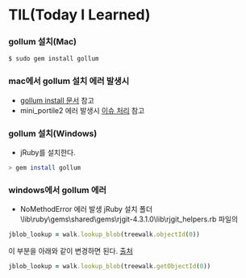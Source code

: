 # TIL(Today I Learned)

### gollum 설치(Mac)
```bash
$ sudo gem install gollum
```

### mac에서 gollum 설치 에러 발생시
- [gollum install 문서](https://github.com/gollum/gollum/wiki/Installation) 참고
- mini_portile2 에러 발생시 [이슈 처리](https://github.com/sparklemotion/nokogiri/issues/1483#issuecomment-224684394) 참고


### gollum 설치(Windows)
- jRuby를 설치한다.
```bash
> gem install gollum
```

### windows에서 gollum 에러
- NoMethodError 에러 발생
jRuby 설치 폴더\lib\ruby\gems\shared\gems\rjgit-4.3.1.0\lib\rjgit_helpers.rb 파일의
```ruby
jblob_lookup = walk.lookup_blob(treewalk.objectId(0))
```
이 부분을 아래와 같이 변경하면 된다. [출처](https://github.com/gollum/gollum/issues/1120)
```ruby
jblob_lookup = walk.lookup_blob(treewalk.getObjectId(0))
```
